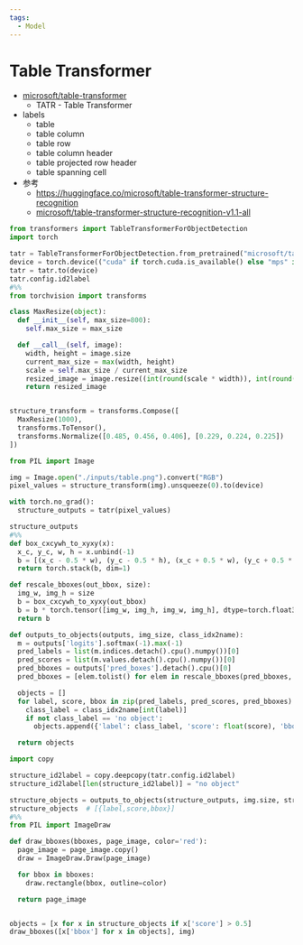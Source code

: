 ```yaml
---
tags:
  - Model
---
```


# Table Transformer

- [microsoft/table-transformer](https://github.com/microsoft/table-transformer)
  - TATR - Table Transformer
- labels
  - table
  - table column
  - table row
  - table column header
  - table projected row header
  - table spanning cell
- 参考
  - https://huggingface.co/microsoft/table-transformer-structure-recognition
  - [microsoft/table-transformer-structure-recognition-v1.1-all](https://huggingface.co/microsoft/table-transformer-structure-recognition-v1.1-all)

```py
from transformers import TableTransformerForObjectDetection
import torch

tatr = TableTransformerForObjectDetection.from_pretrained("microsoft/table-structure-recognition-v1.1-all")
device = torch.device(("cuda" if torch.cuda.is_available() else "mps" if torch.backends.mps.is_available() else "cpu"))
tatr = tatr.to(device)
tatr.config.id2label
#%%
from torchvision import transforms

class MaxResize(object):
  def __init__(self, max_size=800):
    self.max_size = max_size

  def __call__(self, image):
    width, height = image.size
    current_max_size = max(width, height)
    scale = self.max_size / current_max_size
    resized_image = image.resize((int(round(scale * width)), int(round(scale * height))))
    return resized_image


structure_transform = transforms.Compose([
  MaxResize(1000),
  transforms.ToTensor(),
  transforms.Normalize([0.485, 0.456, 0.406], [0.229, 0.224, 0.225])
])

from PIL import Image

img = Image.open("./inputs/table.png").convert("RGB")
pixel_values = structure_transform(img).unsqueeze(0).to(device)

with torch.no_grad():
  structure_outputs = tatr(pixel_values)

structure_outputs
#%%
def box_cxcywh_to_xyxy(x):
  x_c, y_c, w, h = x.unbind(-1)
  b = [(x_c - 0.5 * w), (y_c - 0.5 * h), (x_c + 0.5 * w), (y_c + 0.5 * h)]
  return torch.stack(b, dim=1)

def rescale_bboxes(out_bbox, size):
  img_w, img_h = size
  b = box_cxcywh_to_xyxy(out_bbox)
  b = b * torch.tensor([img_w, img_h, img_w, img_h], dtype=torch.float32)
  return b

def outputs_to_objects(outputs, img_size, class_idx2name):
  m = outputs['logits'].softmax(-1).max(-1)
  pred_labels = list(m.indices.detach().cpu().numpy())[0]
  pred_scores = list(m.values.detach().cpu().numpy())[0]
  pred_bboxes = outputs['pred_boxes'].detach().cpu()[0]
  pred_bboxes = [elem.tolist() for elem in rescale_bboxes(pred_bboxes, img_size)]

  objects = []
  for label, score, bbox in zip(pred_labels, pred_scores, pred_bboxes):
    class_label = class_idx2name[int(label)]
    if not class_label == 'no object':
      objects.append({'label': class_label, 'score': float(score), 'bbox': [float(elem) for elem in bbox]})

  return objects

import copy

structure_id2label = copy.deepcopy(tatr.config.id2label)
structure_id2label[len(structure_id2label)] = "no object"

structure_objects = outputs_to_objects(structure_outputs, img.size, structure_id2label)
structure_objects  # [{label,score,bbox}]
#%%
from PIL import ImageDraw

def draw_bboxes(bboxes, page_image, color='red'):
  page_image = page_image.copy()
  draw = ImageDraw.Draw(page_image)

  for bbox in bboxes:
    draw.rectangle(bbox, outline=color)

  return page_image


objects = [x for x in structure_objects if x['score'] > 0.5]
draw_bboxes([x['bbox'] for x in objects], img)
```
